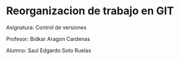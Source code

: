 # Reorganizacion de trabajo en GIT

Asignatura: Control de versiones

Profesor: Bidkar Aragon Cardenas

Alumno: Saul Edgardo Soto Ruelas
